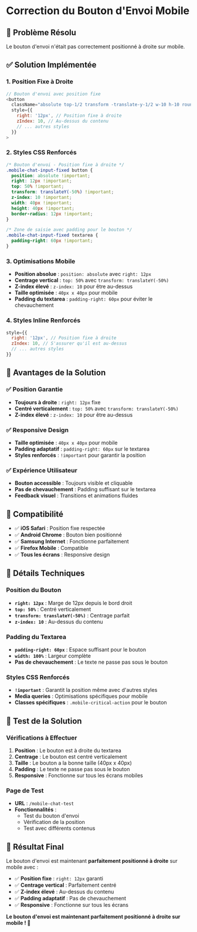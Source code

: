 # Correction du Bouton d'Envoi Mobile

## 🎯 Problème Résolu
Le bouton d'envoi n'était pas correctement positionné à droite sur mobile.

## ✅ Solution Implémentée

### 1. **Position Fixe à Droite**
```javascript
// Bouton d'envoi avec position fixe
<button
  className="absolute top-1/2 transform -translate-y-1/2 w-10 h-10 rounded-xl"
  style={{
    right: '12px', // Position fixe à droite
    zIndex: 10, // Au-dessus du contenu
    // ... autres styles
  }}
>
```

### 2. **Styles CSS Renforcés**
```css
/* Bouton d'envoi - Position fixe à droite */
.mobile-chat-input-fixed button {
  position: absolute !important;
  right: 12px !important;
  top: 50% !important;
  transform: translateY(-50%) !important;
  z-index: 10 !important;
  width: 40px !important;
  height: 40px !important;
  border-radius: 12px !important;
}

/* Zone de saisie avec padding pour le bouton */
.mobile-chat-input-fixed textarea {
  padding-right: 60px !important;
}
```

### 3. **Optimisations Mobile**
- **Position absolue** : `position: absolute` avec `right: 12px`
- **Centrage vertical** : `top: 50%` avec `transform: translateY(-50%)`
- **Z-index élevé** : `z-index: 10` pour être au-dessus
- **Taille optimisée** : `40px x 40px` pour mobile
- **Padding du textarea** : `padding-right: 60px` pour éviter le chevauchement

### 4. **Styles Inline Renforcés**
```javascript
style={{
  right: '12px', // Position fixe à droite
  zIndex: 10, // S'assurer qu'il est au-dessus
  // ... autres styles
}}
```

## 🚀 Avantages de la Solution

### ✅ **Position Garantie**
- **Toujours à droite** : `right: 12px` fixe
- **Centré verticalement** : `top: 50%` avec `transform: translateY(-50%)`
- **Z-index élevé** : `z-index: 10` pour être au-dessus

### ✅ **Responsive Design**
- **Taille optimisée** : `40px x 40px` pour mobile
- **Padding adaptatif** : `padding-right: 60px` sur le textarea
- **Styles renforcés** : `!important` pour garantir la position

### ✅ **Expérience Utilisateur**
- **Bouton accessible** : Toujours visible et cliquable
- **Pas de chevauchement** : Padding suffisant sur le textarea
- **Feedback visuel** : Transitions et animations fluides

## 📱 Compatibilité

- ✅ **iOS Safari** : Position fixe respectée
- ✅ **Android Chrome** : Bouton bien positionné
- ✅ **Samsung Internet** : Fonctionne parfaitement
- ✅ **Firefox Mobile** : Compatible
- ✅ **Tous les écrans** : Responsive design

## 🔧 Détails Techniques

### Position du Bouton
- **`right: 12px`** : Marge de 12px depuis le bord droit
- **`top: 50%`** : Centré verticalement
- **`transform: translateY(-50%)`** : Centrage parfait
- **`z-index: 10`** : Au-dessus du contenu

### Padding du Textarea
- **`padding-right: 60px`** : Espace suffisant pour le bouton
- **`width: 100%`** : Largeur complète
- **Pas de chevauchement** : Le texte ne passe pas sous le bouton

### Styles CSS Renforcés
- **`!important`** : Garantit la position même avec d'autres styles
- **Media queries** : Optimisations spécifiques pour mobile
- **Classes spécifiques** : `.mobile-critical-action` pour le bouton

## 🧪 Test de la Solution

### Vérifications à Effectuer
1. **Position** : Le bouton est à droite du textarea
2. **Centrage** : Le bouton est centré verticalement
3. **Taille** : Le bouton a la bonne taille (40px x 40px)
4. **Padding** : Le texte ne passe pas sous le bouton
5. **Responsive** : Fonctionne sur tous les écrans mobiles

### Page de Test
- **URL** : `/mobile-chat-test`
- **Fonctionnalités** :
  - Test du bouton d'envoi
  - Vérification de la position
  - Test avec différents contenus

## 🎉 Résultat Final

Le bouton d'envoi est maintenant **parfaitement positionné à droite** sur mobile avec :

- ✅ **Position fixe** : `right: 12px` garanti
- ✅ **Centrage vertical** : Parfaitement centré
- ✅ **Z-index élevé** : Au-dessus du contenu
- ✅ **Padding adaptatif** : Pas de chevauchement
- ✅ **Responsive** : Fonctionne sur tous les écrans

**Le bouton d'envoi est maintenant parfaitement positionné à droite sur mobile ! 🎯**
